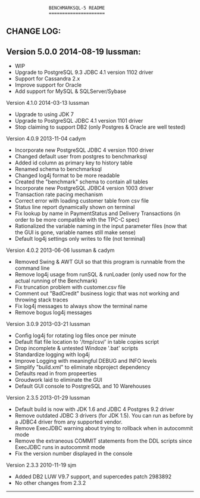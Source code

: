                     BENCHMARKSQL-5 README
                    =====================

CHANGE LOG:
-----------

Version 5.0.0 2014-08-19 lussman:
---------------------------------
  + WIP
  +  Upgrade to PostgreSQL 9.3 JDBC 4.1 version 1102 driver
  +  Support for Cassandra 2.x
  +  Improve support for Oracle
  +  Add support for MySQL & SQLServer/Sybase

Version 4.1.0 2014-03-13 lussman
   - Upgrade to using JDK 7
   - Upgrade to PostgreSQL JDBC 4.1 version 1101 driver
   - Stop claiming to support DB2 (only Postgres & Oracle are well tested)

Version 4.0.9 2013-11-04 cadym
   - Incorporate new PostgreSQL JDBC 4 version 1100 driver
   - Changed default user from postgres to benchmarksql
   - Added id column as primary key to history table
   - Renamed schema to benchmarksql
   - Changed log4j format to be more readable
   - Created the "benchmark" schema to contain all tables 
   - Incorporate new PostgreSQL JDBC4 version 1003 driver
   - Transaction rate pacing mechanism 
   - Correct error with loading customer table from csv file 
   - Status line report dynamically shown on terminal
   - Fix lookup by name in PaymentStatus and Delivery Transactions 
     (in order to be more compatible with the TPC-C spec)
   - Rationalized the variable naming in the input parameter files
     (now that the GUI is gone, variable names still make sense)
   - Default log4j settings only writes to file (not terminal)

Version 4.0.2  2013-06-06   lussman & cadym
   - Removed Swing & AWT GUI so that this program is runnable from
     the command line
   - Remove log4j usage from runSQL & runLoader (only used now for 
     the actual running of the Benchmark)
   - Fix truncation problem with customer.csv file
   - Comment out "BadCredit" business logic that was not working 
     and throwing stack traces
   - Fix log4j messages to always show the terminal name
   - Remove bogus log4j messages

Version 3.0.9 2013-03-21  lussman
   - Config log4j for rotating log files once per minute
   - Default flat file location to '/tmp/csv/' in
     table copies script
   - Drop incomplete & untested Windoze '.bat' scripts
   - Standardize logging with log4j
   - Improve Logging with meaningful DEBUG and INFO levels
   - Simplify "build.xml" to eliminate nbproject dependency
   - Defaults read in from propeerties
   - Groudwork laid to eliminate the GUI
   - Default GUI console to PostgreSQL and 10 Warehouses

Version 2.3.5  2013-01-29  lussman
   - Default build is now with JDK 1.6 and JDBC 4 Postgres 9.2 driver
   - Remove outdated JDBC 3 drivers (for JDK 1.5).  You can run as 
     before by a JDBC4 driver from any supported vendor.
   - Remove ExecJDBC warning about trying to rollback when in 
     autocommit mode
   - Remove the extraneous COMMIT statements from the DDL scripts 
     since ExecJDBC runs in autocommit mode
   - Fix the version number displayed in the console

Version 2.3.3  2010-11-19 sjm  
   - Added DB2 LUW V9.7 support, and supercedes patch 2983892
   - No other changes from 2.3.2

*********************************************************************
